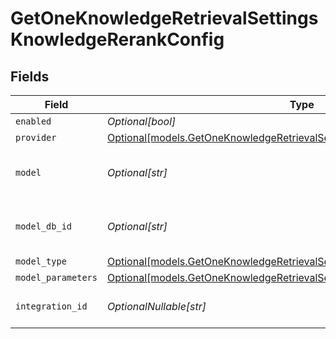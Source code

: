 # GetOneKnowledgeRetrievalSettingsKnowledgeRerankConfig


## Fields

| Field                                                                                                                                              | Type                                                                                                                                               | Required                                                                                                                                           | Description                                                                                                                                        |
| -------------------------------------------------------------------------------------------------------------------------------------------------- | -------------------------------------------------------------------------------------------------------------------------------------------------- | -------------------------------------------------------------------------------------------------------------------------------------------------- | -------------------------------------------------------------------------------------------------------------------------------------------------- |
| `enabled`                                                                                                                                          | *Optional[bool]*                                                                                                                                   | :heavy_minus_sign:                                                                                                                                 | N/A                                                                                                                                                |
| `provider`                                                                                                                                         | [Optional[models.GetOneKnowledgeRetrievalSettingsKnowledgeProvider]](../models/getoneknowledgeretrievalsettingsknowledgeprovider.md)               | :heavy_minus_sign:                                                                                                                                 | N/A                                                                                                                                                |
| `model`                                                                                                                                            | *Optional[str]*                                                                                                                                    | :heavy_minus_sign:                                                                                                                                 | The name of the model to use                                                                                                                       |
| `model_db_id`                                                                                                                                      | *Optional[str]*                                                                                                                                    | :heavy_minus_sign:                                                                                                                                 | The ID of the model in the database                                                                                                                |
| `model_type`                                                                                                                                       | [Optional[models.GetOneKnowledgeRetrievalSettingsKnowledgeModelType]](../models/getoneknowledgeretrievalsettingsknowledgemodeltype.md)             | :heavy_minus_sign:                                                                                                                                 | N/A                                                                                                                                                |
| `model_parameters`                                                                                                                                 | [Optional[models.GetOneKnowledgeRetrievalSettingsKnowledgeModelParameters]](../models/getoneknowledgeretrievalsettingsknowledgemodelparameters.md) | :heavy_minus_sign:                                                                                                                                 | N/A                                                                                                                                                |
| `integration_id`                                                                                                                                   | *OptionalNullable[str]*                                                                                                                            | :heavy_minus_sign:                                                                                                                                 | The id of the resource                                                                                                                             |